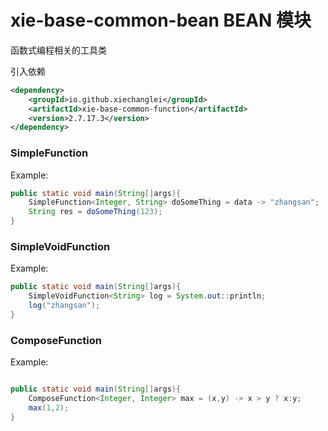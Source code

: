 # xie-base-common-bean BEAN 模块

函数式编程相关的工具类

引入依赖

```xml
<dependency>
    <groupId>io.github.xiechanglei</groupId>
    <artifactId>xie-base-common-function</artifactId>
    <version>2.7.17.3</version>
</dependency>
```

### SimpleFunction
Example:
```java
public static void main(String[]args){
    SimpleFunction<Integer, String> doSomeThing = data -> "zhangsan";
    String res = doSomeThing(123);
}
```

### SimpleVoidFunction
Example:
```java
public static void main(String[]args){
    SimpleVoidFunction<String> log = System.out::println;
    log("zhangsan");
}
```

### ComposeFunction
Example:
```java

public static void main(String[]args){
    ComposeFunction<Integer, Integer> max = (x,y) -> x > y ? x:y;
    max(1,2);
}
```
